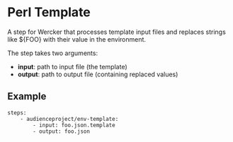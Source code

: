 # Perl Template

A step for Wercker that processes template input files and replaces strings like ${FOO} with their value in the environment.

The step takes two arguments:

* **input**: path to input file (the template)
* **output**: path to output file (containing replaced values)

## Example

```
steps:
    - audienceproject/env-template:
        - input: foo.json.template
        - output: foo.json
```
